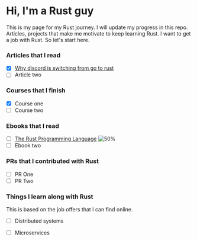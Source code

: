 # Hi, I'm a Rust guy

This is my page for my Rust journey. I will update my progress in this repo. Articles, projects that make me motivate to keep learning Rust. I want to get a job with Rust. So let's start here.

### Articles that I read
- [x] [Why discord is switching from go to rust](https://discord.com/blog/why-discord-is-switching-from-go-to-rust)
- [ ] Article two 

### Courses that I finish
- [x] Course one
- [ ] Course two

### Ebooks that I read
- [ ] [The Rust Programming Language](https://doc.rust-lang.org/book) 
![50%](https://progress-bar.dev/80)
- [ ] Ebook two

### PRs that I contributed with Rust
- [ ] PR One
- [ ] PR Two

### Things I learn along with Rust
This is based on the job offers that I can find online.
- [ ] Distributed systems
- [ ] Microservices

